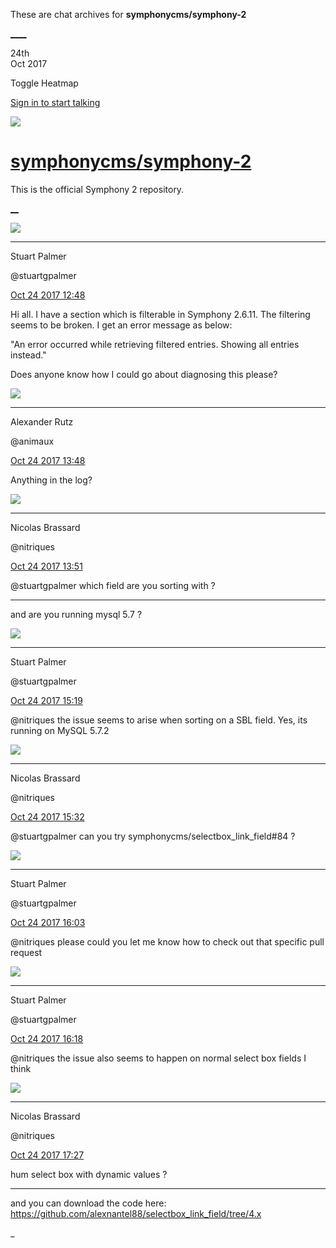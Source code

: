 These are chat archives for **symphonycms/symphony-2**

[__](/symphonycms/symphony-2/archives/2017/10/25)[__](/symphonycms/symphony-2/archives/2017/10/23)

24th  
Oct 2017

Toggle Heatmap

[Sign in to start talking](/login?action=login&button=archive-login)

![](https://avatars-02.gitter.im/group/iv/3/57542c45c43b8c601977197e?s=48)

#  [symphonycms/symphony-2](/symphonycms/symphony-2)

This is the official Symphony 2 repository.

[ __](/orgs/symphonycms/rooms "More symphonycms rooms")

![](https://avatars1.githubusercontent.com/u/825064?v=4&s=30)

____

Stuart Palmer

@stuartgpalmer

[Oct 24 2017
12:48](https://gitter.im/symphonycms/symphony-2?at=59ef36ad32e080696e1c2788)

Hi all. I have a section which is filterable in Symphony 2.6.11. The filtering
seems to be broken. I get an error message as below:

"An error occurred while retrieving filtered entries. Showing all entries
instead."

Does anyone know how I could go about diagnosing this please?

![](https://avatars2.githubusercontent.com/u/446874?v=4&s=30)

____

Alexander Rutz

@animaux

[Oct 24 2017
13:48](https://gitter.im/symphonycms/symphony-2?at=59ef4496f7299e8f5327abc8)

Anything in the log?

![](https://avatars1.githubusercontent.com/u/771169?v=4&s=30)

____

Nicolas Brassard

@nitriques

[Oct 24 2017
13:51](https://gitter.im/symphonycms/symphony-2?at=59ef457c32e080696e1c88d4)

@stuartgpalmer which field are you sorting with ?

____

and are you running mysql 5.7 ?

![](https://avatars1.githubusercontent.com/u/825064?v=4&s=30)

____

Stuart Palmer

@stuartgpalmer

[Oct 24 2017
15:19](https://gitter.im/symphonycms/symphony-2?at=59ef5a1c210ac26920262c2c)

@nitriques the issue seems to arise when sorting on a SBL field. Yes, its
running on MySQL 5.7.2

![](https://avatars1.githubusercontent.com/u/771169?v=4&s=30)

____

Nicolas Brassard

@nitriques

[Oct 24 2017
15:32](https://gitter.im/symphonycms/symphony-2?at=59ef5cfab20c64242940ddc4)

@stuartgpalmer can you try symphonycms/selectbox_link_field#84 ?

![](https://avatars1.githubusercontent.com/u/825064?v=4&s=30)

____

Stuart Palmer

@stuartgpalmer

[Oct 24 2017
16:03](https://gitter.im/symphonycms/symphony-2?at=59ef644001110b7231f62356)

@nitriques please could you let me know how to check out that specific pull
request

![](https://avatars1.githubusercontent.com/u/825064?v=4&s=30)

____

Stuart Palmer

@stuartgpalmer

[Oct 24 2017
16:18](https://gitter.im/symphonycms/symphony-2?at=59ef67c4614889d475f50e0c)

@nitriques the issue also seems to happen on normal select box fields I think

![](https://avatars1.githubusercontent.com/u/771169?v=4&s=30)

____

Nicolas Brassard

@nitriques

[Oct 24 2017
17:27](https://gitter.im/symphonycms/symphony-2?at=59ef7804d6c36fca318fce06)

hum select box with dynamic values ?

____

and you can download the code here:
<https://github.com/alexnantel88/selectbox_link_field/tree/4.x>

_


